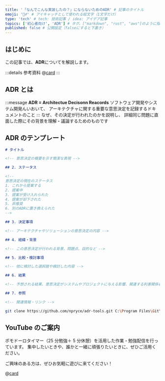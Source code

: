 ```yaml
---
title: '「なんでこんな実装したの？」にならないためのADR' # 記事のタイトル
emoji: '🤷‍♂️' # アイキャッチとして使われる絵文字（1文字だけ）
type: 'tech' # tech: 技術記事 / idea: アイデア記事
topics: ['初心者向け', 'ADR'] # タグ。["markdown", "rust", "aws"]のように指定する
published: false # 公開設定（falseにすると下書き）
---
```


## はじめに

この記事では、**ADR**についてを解説します。

:::details 参考資料
@[card](https://gihyo.jp/magazine/SD)
:::

## ADR とは

:::message
**ADR = Architectue Decisonn Reacords**
ソフトウェア開発やシステム開発んいおいて、
アーキテクチャに関する重要な意思決定を記録するドキュメントのこと
:::
なぜ、その決定が行われたのかを説明し、
詳細同じ問題に直面した際にその背景を理解・議論するためのものです

## ADR のテンプレート

```md
# タイトル

<!-- 意思決定の概要を示す簡潔な表現 -->

## 2. ステータス

<!--
意思決定の現在のステータス
1. これから提案する
2. 提案中
3. 提案が受け入れられた
4. 提案が却下された
5. 非推奨
6. 別のADRに置き換えられた
-->

## 3. 決定事項

<!-- アーキテクチャやソリューションの意思決定の内容 -->

## 4. 経緯・背景

<!-- この意思決定が行われる背景、問題点、目的など -->

## 5. 比較・検討事項

<!-- 他に検討した選択肢や検討した内容 -->

## 6. 結果

<!-- 予想される結果、意思決定がシステムやプロジェクトに与える影響、関連する利害関係者への影響 -->

## 7. 参照

<!-- 関連情報・リンク -->
```

```bash
git clone https://github.com/npryce/adr-tools.git C:\Program Files\Git\usr\bin
```

## YouTube のご案内

ポモドーロタイマー（25 分勉強＋ 5 分休憩）を活用した作業・勉強配信を行っています。
集中したいときや、誰かと一緒に頑張りたいときに、ぜひご活用ください。

ご興味のある方は、ぜひお気軽に遊びに来てください！

@[card](https://www.youtube.com/@aew2sbee)
